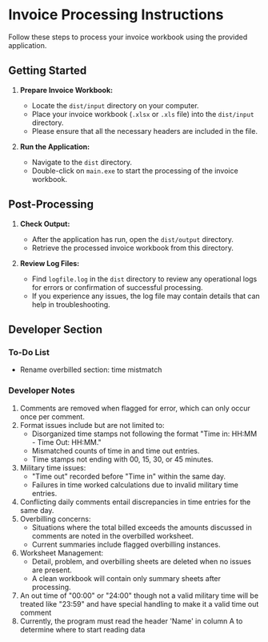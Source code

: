 # Invoice Processing Instructions

Follow these steps to process your invoice workbook using the provided application.

## Getting Started

1. **Prepare Invoice Workbook:**
   - Locate the `dist/input` directory on your computer.
   - Place your invoice workbook (`.xlsx` or `.xls` file) into the `dist/input` directory.
   - Please ensure that all the necessary headers are included in the file.

2. **Run the Application:**
   - Navigate to the `dist` directory.
   - Double-click on `main.exe` to start the processing of the invoice workbook.

## Post-Processing

1. **Check Output:**
   - After the application has run, open the `dist/output` directory.
   - Retrieve the processed invoice workbook from this directory.

2. **Review Log Files:**
   - Find `logfile.log` in the `dist` directory to review any operational logs for errors or confirmation of successful processing.
   - If you experience any issues, the log file may contain details that can help in troubleshooting.

## Developer Section

### To-Do List
 - Rename overbilled section: time mistmatch

### Developer Notes
1. Comments are removed when flagged for error, which can only occur once per comment.
2. Format issues include but are not limited to:
   - Disorganized time stamps not following the format "Time in: HH:MM - Time Out: HH:MM."
   - Mismatched counts of time in and time out entries.
   - Time stamps not ending with 00, 15, 30, or 45 minutes.
3. Military time issues:
   - "Time out" recorded before "Time in" within the same day.
   - Failures in time worked calculations due to invalid military time entries.
4. Conflicting daily comments entail discrepancies in time entries for the same day.
5. Overbilling concerns:
   - Situations where the total billed exceeds the amounts discussed in comments are noted in the overbilled worksheet.
   - Current summaries include flagged overbilling instances.
6. Worksheet Management:
   - Detail, problem, and overbilling sheets are deleted when no issues are present.
   - A clean workbook will contain only summary sheets after processing.
7. An out time of "00:00" or "24:00" though not a valid military time will be treated like "23:59" and have special handling to make it a valid time out comment
8. Currently, the program must read the header 'Name' in column A to determine where to start reading data